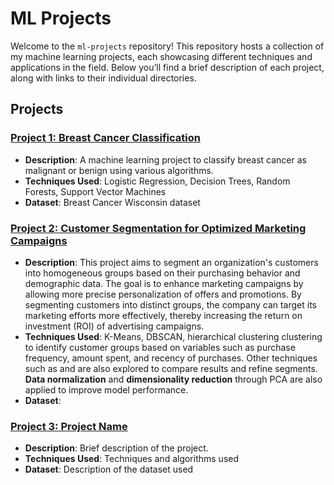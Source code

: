 # ML Projects

Welcome to the `ml-projects` repository! This repository hosts a collection of my machine learning projects, each showcasing different techniques and applications in the field. Below you’ll find a brief description of each project, along with links to their individual directories.

## Projects

### [Project 1: Breast Cancer Classification](https://github.com/kur0ii/breast-cancer-classification)
- **Description**: A machine learning project to classify breast cancer as malignant or benign using various algorithms.
- **Techniques Used**: Logistic Regression, Decision Trees, Random Forests, Support Vector Machines
- **Dataset**: Breast Cancer Wisconsin dataset

### [Project 2: Customer Segmentation for Optimized Marketing Campaigns](https://github.com/michaeldrm/optimization-marketing-campains)
- **Description**: This project aims to segment an organization's customers into homogeneous groups based on their purchasing behavior and demographic data. The goal is to enhance marketing campaigns by allowing more precise personalization of offers and promotions. By segmenting customers into distinct groups, the company can target its marketing efforts more effectively, thereby increasing the return on investment (ROI) of advertising campaigns.
- **Techniques Used**: K-Means, DBSCAN, hierarchical clustering clustering to identify customer groups based on variables such as purchase frequency, amount spent, and recency of purchases. Other techniques such as  and  are also explored to compare results and refine segments. **Data normalization** and **dimensionality reduction** through PCA are also applied to improve model performance.
- **Dataset**: 


### [Project 3: Project Name](./project3)
- **Description**: Brief description of the project.
- **Techniques Used**: Techniques and algorithms used
- **Dataset**: Description of the dataset used
